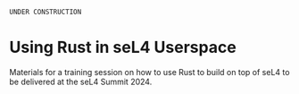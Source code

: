 <!--
     Copyright 2024, Colias Group, LLC

     SPDX-License-Identifier: CC-BY-SA-4.0
-->

```
UNDER CONSTRUCTION
```

# Using Rust in seL4 Userspace

Materials for a training session on how to use Rust to build on top of seL4 to be delivered at the seL4 Summit 2024.
